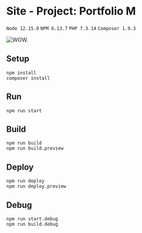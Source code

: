 # Site - Project: Portfolio M

`Node 12.15.0` `NPM 6.13.7` `PHP 7.3.14` `Composer 1.9.3`

![WOW.](https://cldup.com/JD_k_tMHGF.gif "WOW.")


## Setup
```
npm install
composer install
```

## Run
```
npm run start
```

## Build
```
npm run build
npm run build.preview
```

## Deploy
```
npm run deploy
npm run deploy.preview
```

## Debug
```
npm run start.debug
npm run build.debug
```
